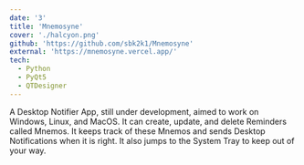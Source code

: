 ```yaml
---
date: '3'
title: 'Mnemosyne'
cover: './halcyon.png'
github: 'https://github.com/sbk2k1/Mnemosyne'
external: 'https://mnemosyne.vercel.app/'
tech:
  - Python
  - PyQt5
  - QTDesigner
---
```


A Desktop Notifier App, still under development, aimed to work on Windows, Linux, and MacOS. It can create, update, and delete Reminders called Mnemos. It keeps track of these Mnemos and sends Desktop Notifications when it is right. It also jumps to the System Tray to keep out of your way.
